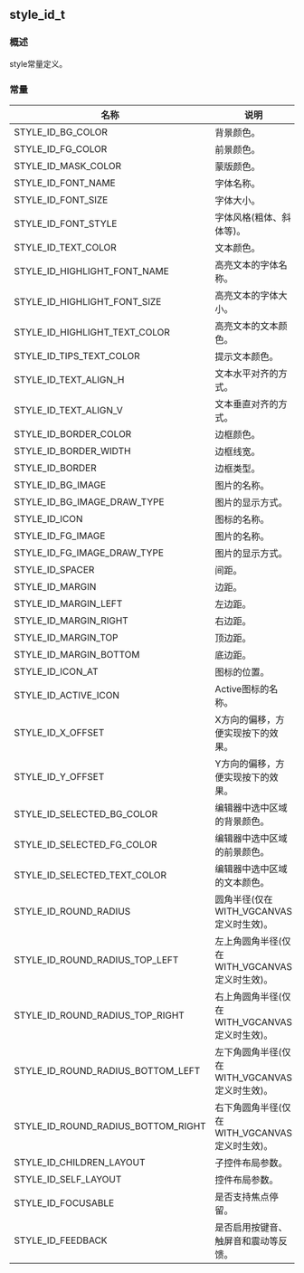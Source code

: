 ## style\_id\_t
### 概述
style常量定义。
### 常量
<p id="style_id_t_consts">

| 名称                                    | 说明                                           |
| --------------------------------------- | ---------------------------------------------- |
| STYLE\_ID\_BG\_COLOR                    | 背景颜色。                                     |
| STYLE\_ID\_FG\_COLOR                    | 前景颜色。                                     |
| STYLE\_ID\_MASK\_COLOR                  | 蒙版颜色。                                     |
| STYLE\_ID\_FONT\_NAME                   | 字体名称。                                     |
| STYLE\_ID\_FONT\_SIZE                   | 字体大小。                                     |
| STYLE\_ID\_FONT\_STYLE                  | 字体风格(粗体、斜体等)。                       |
| STYLE\_ID\_TEXT\_COLOR                  | 文本颜色。                                     |
| STYLE\_ID\_HIGHLIGHT\_FONT\_NAME        | 高亮文本的字体名称。                           |
| STYLE\_ID\_HIGHLIGHT\_FONT\_SIZE        | 高亮文本的字体大小。                           |
| STYLE\_ID\_HIGHLIGHT\_TEXT\_COLOR       | 高亮文本的文本颜色。                           |
| STYLE\_ID\_TIPS\_TEXT\_COLOR            | 提示文本颜色。                                 |
| STYLE\_ID\_TEXT\_ALIGN\_H               | 文本水平对齐的方式。                           |
| STYLE\_ID\_TEXT\_ALIGN\_V               | 文本垂直对齐的方式。                           |
| STYLE\_ID\_BORDER\_COLOR                | 边框颜色。                                     |
| STYLE\_ID\_BORDER\_WIDTH                | 边框线宽。                                     |
| STYLE\_ID\_BORDER                       | 边框类型。                                     |
| STYLE\_ID\_BG\_IMAGE                    | 图片的名称。                                   |
| STYLE\_ID\_BG\_IMAGE\_DRAW\_TYPE        | 图片的显示方式。                               |
| STYLE\_ID\_ICON                         | 图标的名称。                                   |
| STYLE\_ID\_FG\_IMAGE                    | 图片的名称。                                   |
| STYLE\_ID\_FG\_IMAGE\_DRAW\_TYPE        | 图片的显示方式。                               |
| STYLE\_ID\_SPACER                       | 间距。                                         |
| STYLE\_ID\_MARGIN                       | 边距。                                         |
| STYLE\_ID\_MARGIN\_LEFT                 | 左边距。                                       |
| STYLE\_ID\_MARGIN\_RIGHT                | 右边距。                                       |
| STYLE\_ID\_MARGIN\_TOP                  | 顶边距。                                       |
| STYLE\_ID\_MARGIN\_BOTTOM               | 底边距。                                       |
| STYLE\_ID\_ICON\_AT                     | 图标的位置。                                   |
| STYLE\_ID\_ACTIVE\_ICON                 | Active图标的名称。                             |
| STYLE\_ID\_X\_OFFSET                    | X方向的偏移，方便实现按下的效果。              |
| STYLE\_ID\_Y\_OFFSET                    | Y方向的偏移，方便实现按下的效果。              |
| STYLE\_ID\_SELECTED\_BG\_COLOR          | 编辑器中选中区域的背景颜色。                   |
| STYLE\_ID\_SELECTED\_FG\_COLOR          | 编辑器中选中区域的前景颜色。                   |
| STYLE\_ID\_SELECTED\_TEXT\_COLOR        | 编辑器中选中区域的文本颜色。                   |
| STYLE\_ID\_ROUND\_RADIUS                | 圆角半径(仅在WITH\_VGCANVAS定义时生效)。       |
| STYLE\_ID\_ROUND\_RADIUS\_TOP\_LEFT     | 左上角圆角半径(仅在WITH\_VGCANVAS定义时生效)。 |
| STYLE\_ID\_ROUND\_RADIUS\_TOP\_RIGHT    | 右上角圆角半径(仅在WITH\_VGCANVAS定义时生效)。 |
| STYLE\_ID\_ROUND\_RADIUS\_BOTTOM\_LEFT  | 左下角圆角半径(仅在WITH\_VGCANVAS定义时生效)。 |
| STYLE\_ID\_ROUND\_RADIUS\_BOTTOM\_RIGHT | 右下角圆角半径(仅在WITH\_VGCANVAS定义时生效)。 |
| STYLE\_ID\_CHILDREN\_LAYOUT             | 子控件布局参数。                               |
| STYLE\_ID\_SELF\_LAYOUT                 | 控件布局参数。                                 |
| STYLE\_ID\_FOCUSABLE                    | 是否支持焦点停留。                             |
| STYLE\_ID\_FEEDBACK                     | 是否启用按键音、触屏音和震动等反馈。           |
